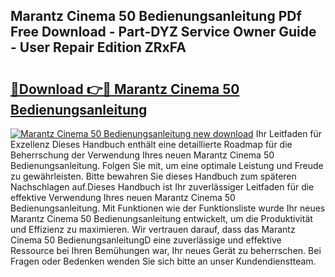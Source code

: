 ## Marantz Cinema 50 Bedienungsanleitung PDf Free Download - Part-DYZ Service Owner Guide - User Repair Edition ZRxFA

# <h2><a href="http://df0hga.blite.top/?on=Marantz+Cinema+50+Bedienungsanleitung">🔗Download 👉🔴 Marantz Cinema 50 Bedienungsanleitung</a></h2>

[![Marantz Cinema 50 Bedienungsanleitung new download](https://i.imgur.com/lujVjoI.png)](http://df0hga.blite.top/?on=Marantz+Cinema+50+Bedienungsanleitung)
Ihr Leitfaden für Exzellenz Dieses Handbuch enthält eine detaillierte Roadmap für die Beherrschung der Verwendung Ihres neuen Marantz Cinema 50 Bedienungsanleitung. Folgen Sie mit, um eine optimale Leistung und Freude zu gewährleisten. Bitte bewahren Sie dieses Handbuch zum späteren Nachschlagen auf.Dieses Handbuch ist Ihr zuverlässiger Leitfaden für die effektive Verwendung Ihres neuen Marantz Cinema 50 Bedienungsanleitung. Mit Funktionen wie der Funktionsliste wurde Ihr neues Marantz Cinema 50 Bedienungsanleitung entwickelt, um die Produktivität und Effizienz zu maximieren. Wir vertrauen darauf, dass das Marantz Cinema 50 BedienungsanleitungD eine zuverlässige und effektive Ressource bei Ihren Bemühungen war, Ihr neues Gerät zu beherrschen. Bei Fragen oder Bedenken wenden Sie sich bitte an unser Kundendienstteam.
